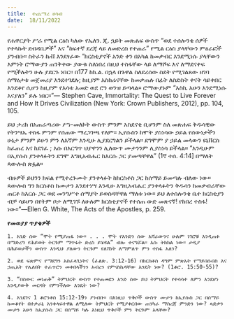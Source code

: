 ```yaml
---
title:  ተጨማሪ ሀሳብ
date:  18/11/2022
---
```


የሐዋርያት ሥራ የሚል ርዕስ ካለው የኤለን. ጂ. ኋይት መጽሐፍ ውስጥ “ወደ ተሰሎንቄ ሰዎች የተላኩት ደብዳቤዎች” እና “ከፍተኛ ደረጃ ላይ ለመድረስ የተጠራ” የሚል ርዕስ ያላቸውን ምዕራፎች ያንብቡ።  ስትፈን ኬቭ እንደፃፈው “ክርስቲያኖች አንድ ቀን በአካል ከመቃብር እንደሚነሱ ያላቸውን እምነት ሮማውያን ጠንቅቀው ያውቁ ስለነበረ በዚህ ተስፋቸው ላይ ለማሾፍ እና ለማደናቀፍ የሚችሉትን ሁሉ ያደርጉ ነበር። በ177 ከክ.ል. በኋላ በጉዋል ስለደረሰው ስደት የሚገልጸው ዘገባ ሰማዕታቱ መጀመሪያ እንደተገደሉ; ከዚያም አስከሬናቸው ከመቃጠሉ በፊት ለስድስት ቀናት ሳይቀበር እንደቆየ ሲሆን ከዚያም የእሳቱ አመድ ወደ ሮን ወንዝ ይጣላል። ሮማውያኑም “እስኪ አሁን እንደሚነሱ እናያለን” ይሉ ነበር።”— Stephen Cave, Immortality: The Quest to Live Forever and How It Drives Civilization (New York: Crown Publishers, 2012), pp. 104, 105.

ይህ ታሪክ በአጠራጣሪው ሥነ-መለኮት ውስጥ ምንም አስደናቂ ቢሆንም ስለ መጽሐፍ ቅዱሳዊው የትንሣኤ ተስፋ ምንም የሰጠው ማረጋገጫ የለም። ኢየሱስን ከሞት ያስነሳው ኃይል የሰውነታችን ሁኔታ ምንም ይሁን ምን ለእኛም እንዲሁ ሊያደርግልን ይችላል። ደግሞም ያ ኃይል መላውን ዩኒቨርስ ከፈጠረ እና ከደገፈ ; እሱ በእርግጥ ህያዋንን ሊለውጥ ሙታንንም ሊያስነሳ ይችላል። “እንዲሁም በኢየሱስ ያንቀላፉትን ደግሞ እግዚአብሔር ከእርሱ ጋር ያመጣቸዋል” (1ኛ ተሰ. 4:14] በማለት ጳውሎስ ጽፏል።

ብዙዎች ይህንን ክፍል የሚተረጉሙት ያንቀላፉት ከክርስቶስ ጋር ከሰማይ ይመጣሉ ብለው ነው። ጳውሎስ ግን ክርስቶስ ከሙታን እንደተነሣ እንዲሁ እግዚአብሔር ያንቀላፉትን ቅዱሳን ከመቃብራቸው ጠርቶ ከእርሱ ጋር ወደ መንግሥተ  ሰማያት ይወስዳቸዋል ማለቱ ነው። ይህ ለተሰሎንቄ ቤተ ክርስቲያን ብቻ ሳይሆን በየትም ቦታ ለሚገኙ ለሁሉም ክርስቲያኖች የተሰጠ ውድ መጽናኛ! የከበረ ተስፋ! ነው።”—Ellen G. White, The Acts of the Apostles, p. 259.

**የመወያያ ጥያቄዎች**

`1. አንድ ሰው “ሞት የሚያጠፋ ነው። . . . ሞት የአንድን ሰው አሻራውንና ሁሉም ነገሮቹ እንዲጠፉ በማድረግ የሕይወት ትርጉም ማጥፋት ድረስ ይሄዳል” ብሎ ተናግሯል። እሱ ትክክል ነው። ታዲያ በሕይወታችን ውስጥ እንዲህ ያለውን ትርጉም የለሽነት ለማምለጥ ምን ተስፋ አለን?`

`2. ወደ ፍጽምና የማደግን አስፈላጊነትና (ፊልጵ. 3:12-16) በክርስቶስ ዳግም ምጽአት የማይበሰብስ እና ኃጢአት የሌለበት ተፈጥሮን መቀበላችንን አብረን የምናስኬዳቸው እንዴት ነው? (1ቆሮ. 15:50-55)?`

`3. “በስውር መነጠቅ” ትምህርት ውስጥ የተጠመደን አንድ ሰው ይህ ትምህርት የተሳሳተ ለምን እንደሆነ እንዲያውቅ መርዳት የምንችለው እንዴት ነው?`

`4. እንደገና 1 ቆሮንቶስ 15:12-19ን ያንብቡ። በእነዚህ ጥቅሶች ውስጥ ሙታን ከኢየሱስ ጋር በሰማይ ከመቆየት በተቃራኒ አንቀላፍተዋል ለሚለው ትምህርት የሚያቀርበው ጠንካራ ማስረጃ ምንድን ነው? ጻድቃን ሙታን አሁን ከኢየሱስ ጋር በሰማይ ካሉ እነዚህ ጥቅሶች ምን ትርጉም አላቸው?`